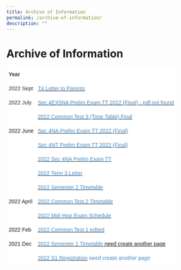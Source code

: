 ```yaml
---
title: Archive of Information
permalink: /archive-of-information/
description: ""
---
```

<h1><b>Archive of Information</b></h1>

[](/files/T4-Letter-to-Parents.pdf)
[](/files/2022-Common-Test-3-Time-Table-Final.pdf)
[](/files/Sec-4NA-Prelim-Exam-TT-2022-Final.pdf)
[](/files/Sec-4NT-Prelim-Exam-TT-2022-Final.pdf)
[](/files/2022-Sec-4NA-Prelim-Exam-TT.pdf)
[](/files/2022-Term-3-Letter.pdf)
[](/files/2022-Common-Test-2-Time-table.pdf)
[](/files/2022-Common-Test-1-edited.pdf)


<table style="border-collapse:collapse;border-spacing:0" class="tg"><thead><tr><th style="background-color:#ffffff;border-color:#ffffff;border-style:solid;border-width:1px;color:#333333;font-family:Arial, sans-serif;font-size:14px;font-weight:bold;overflow:hidden;padding:10px 5px;text-align:left;vertical-align:top;word-break:normal"><span style="font-weight:bold">Year</span></th><th style="background-color:#ffffff;border-color:#ffffff;border-style:solid;border-width:1px;color:#808080;font-family:Arial, sans-serif;font-size:14px;font-weight:normal;overflow:hidden;padding:10px 5px;text-align:left;vertical-align:middle;word-break:normal"></th></tr></thead><tbody><tr><td style="background-color:#ffffff;border-color:#ffffff;border-style:solid;border-width:1px;color:#333333;font-family:Arial, sans-serif;font-size:14px;overflow:hidden;padding:10px 5px;text-align:left;vertical-align:middle;word-break:normal">2022 Sept</td><td style="background-color:#ffffff;border-color:#ffffff;border-style:solid;border-width:1px;color:#428BCA;font-family:Arial, sans-serif;font-size:14px;overflow:hidden;padding:10px 5px;text-align:left;vertical-align:top;word-break:normal"><a href="/files/T4-Letter-to-Parents.pdf" target="_blank" rel="noopener noreferrer"><span style="text-decoration:none;color:#428BCA">T4 Letter to Parents</span></a></td></tr><tr><td style="background-color:#ffffff;border-color:#ffffff;border-style:solid;border-width:1px;color:#333333;font-family:Arial, sans-serif;font-size:14px;overflow:hidden;padding:10px 5px;text-align:left;vertical-align:middle;word-break:normal">2022 July</td><td style="background-color:#ffffff;border-color:#ffffff;border-style:solid;border-width:1px;color:#428BCA;font-family:Arial, sans-serif;font-size:14px;overflow:hidden;padding:10px 5px;text-align:left;vertical-align:top;word-break:normal"><a href="" target="_blank" rel="noopener noreferrer"><span style="text-decoration:none;color:#428BCA">Sec 4EX5NA Prelim Exam TT 2022 (Final) - pdf not found</span></a></td></tr><tr><td style="background-color:#ffffff;border-color:#ffffff;border-style:solid;border-width:1px;color:#428BCA;font-family:Arial, sans-serif;font-size:14px;overflow:hidden;padding:10px 5px;text-align:left;vertical-align:middle;word-break:normal"></td><td style="background-color:#ffffff;border-color:#ffffff;border-style:solid;border-width:1px;color:#428BCA;font-family:Arial, sans-serif;font-size:14px;overflow:hidden;padding:10px 5px;text-align:left;vertical-align:top;word-break:normal"><a href="/files/2022-Common-Test-3-Time-Table-Final.pdf" target="_blank" rel="noopener noreferrer"><span style="text-decoration:none;color:#428BCA">2022 Common Test 3 (Time Table) Final</span></a></td></tr><tr><td style="background-color:#ffffff;border-color:#ffffff;border-style:solid;border-width:1px;font-family:Arial, sans-serif;font-size:14px;overflow:hidden;padding:10px 5px;text-align:left;vertical-align:middle;word-break:normal">2022 June</td><td style="background-color:#ffffff;border-color:#ffffff;border-style:solid;border-width:1px;color:#428BCA;font-family:Arial, sans-serif;font-size:14px;overflow:hidden;padding:10px 5px;text-align:left;vertical-align:top;word-break:normal"><a href="(/files/Sec-4NA-Prelim-Exam-TT-2022-Final.pdf" target="_blank" rel="noopener noreferrer"><span style="text-decoration:none;color:#428BCA">Sec 4NA Prelim Exam TT 2022 (Final)</span></a></td></tr><tr><td style="background-color:#ffffff;border-color:#ffffff;border-style:solid;border-width:1px;font-family:Arial, sans-serif;font-size:14px;overflow:hidden;padding:10px 5px;text-align:left;vertical-align:middle;word-break:normal"></td><td style="background-color:#ffffff;border-color:#ffffff;border-style:solid;border-width:1px;color:#428BCA;font-family:Arial, sans-serif;font-size:14px;overflow:hidden;padding:10px 5px;text-align:left;vertical-align:top;word-break:normal"><a href="/files/Sec-4NT-Prelim-Exam-TT-2022-Final.pdf" target="_blank" rel="noopener noreferrer"><span style="text-decoration:none;color:#428BCA">Sec 4NT Prelim Exam TT 2022 (Final)</span></a></td></tr><tr><td style="background-color:#ffffff;border-color:#ffffff;border-style:solid;border-width:1px;font-family:Arial, sans-serif;font-size:14px;overflow:hidden;padding:10px 5px;text-align:left;vertical-align:middle;word-break:normal"></td><td style="background-color:#ffffff;border-color:#ffffff;border-style:solid;border-width:1px;color:#428BCA;font-family:Arial, sans-serif;font-size:14px;overflow:hidden;padding:10px 5px;text-align:left;vertical-align:top;word-break:normal"><a href="/files/2022-Sec-4NA-Prelim-Exam-TT.pdf" target="_blank" rel="noopener noreferrer"><span style="text-decoration:none;color:#428BCA">2022 Sec 4NA Prelim Exam TT</span></a></td></tr><tr><td style="background-color:#ffffff;border-color:#ffffff;border-style:solid;border-width:1px;font-family:Arial, sans-serif;font-size:14px;overflow:hidden;padding:10px 5px;text-align:left;vertical-align:middle;word-break:normal"></td><td style="background-color:#ffffff;border-color:#ffffff;border-style:solid;border-width:1px;color:#428BCA;font-family:Arial, sans-serif;font-size:14px;overflow:hidden;padding:10px 5px;text-align:left;vertical-align:top;word-break:normal"><a href="/files/2022-Term-3-Letter.pdf" target="_blank" rel="noopener noreferrer"><span style="text-decoration:none;color:#428BCA">2022 Term 3 Letter</span></a></td></tr><tr><td style="background-color:#ffffff;border-color:#ffffff;border-style:solid;border-width:1px;font-family:Arial, sans-serif;font-size:14px;overflow:hidden;padding:10px 5px;text-align:left;vertical-align:middle;word-break:normal"></td><td style="background-color:#ffffff;border-color:#ffffff;border-style:solid;border-width:1px;color:#428BCA;font-family:Arial, sans-serif;font-size:14px;overflow:hidden;padding:10px 5px;text-align:left;vertical-align:top;word-break:normal"><a href="https://staging.dnskg7mp0u9ot.amplifyapp.com//2022-semester-2-timetable/" target="_blank" rel="noopener noreferrer"><span style="text-decoration:none;color:#428BCA">2022 Semester 2 Timetable</span></a></td></tr><tr><td style="background-color:#ffffff;border-color:#ffffff;border-style:solid;border-width:1px;font-family:Arial, sans-serif;font-size:14px;overflow:hidden;padding:10px 5px;text-align:left;vertical-align:middle;word-break:normal">2022 April</td><td style="background-color:#ffffff;border-color:#ffffff;border-style:solid;border-width:1px;color:#428BCA;font-family:Arial, sans-serif;font-size:14px;overflow:hidden;padding:10px 5px;text-align:left;vertical-align:top;word-break:normal"><a href="/files/2022-Common-Test-2-Time-table.pdf" target="_blank" rel="noopener noreferrer"><span style="text-decoration:none;color:#428BCA">2022 Common Test 2 Timetable</span></a></td></tr><tr><td style="background-color:#ffffff;border-color:#ffffff;border-style:solid;border-width:1px;font-family:Arial, sans-serif;font-size:14px;overflow:hidden;padding:10px 5px;text-align:left;vertical-align:middle;word-break:normal"></td><td style="background-color:#ffffff;border-color:#ffffff;border-style:solid;border-width:1px;color:#428BCA;font-family:Arial, sans-serif;font-size:14px;overflow:hidden;padding:10px 5px;text-align:left;vertical-align:top;word-break:normal"><a href="https://staging.dnskg7mp0u9ot.amplifyapp.com/2022-mid-year-exam-schedule/" target="_blank" rel="noopener noreferrer"><span style="text-decoration:none;color:#428BCA">2022 Mid-Year Exam Schedule</span></a></td></tr><tr><td style="background-color:#ffffff;border-color:#ffffff;border-style:solid;border-width:1px;font-family:Arial, sans-serif;font-size:14px;overflow:hidden;padding:10px 5px;text-align:left;vertical-align:middle;word-break:normal">2022 Feb</td><td style="background-color:#ffffff;border-color:#ffffff;border-style:solid;border-width:1px;color:#428BCA;font-family:Arial, sans-serif;font-size:14px;overflow:hidden;padding:10px 5px;text-align:left;vertical-align:top;word-break:normal"><a href="/files/2022-Common-Test-1-edited.pdf" target="_blank" rel="noopener noreferrer"><span style="text-decoration:none;color:#428BCA">2022 Common Test 1 edited</span></a></td></tr><tr><td style="background-color:#ffffff;border-color:#ffffff;border-style:solid;border-width:1px;font-family:Arial, sans-serif;font-size:14px;overflow:hidden;padding:10px 5px;text-align:left;vertical-align:middle;word-break:normal">2021 Dec</td><td style="background-color:#ffffff;border-color:#ffffff;border-style:solid;border-width:1px;color:#428BCA;font-family:Arial, sans-serif;font-size:14px;overflow:hidden;padding:10px 5px;text-align:left;vertical-align:top;word-break:normal"><a href="https://geylangmethodistsec.moe.edu.sg/2022-semester-1-timetable/" target="_blank" rel="noopener noreferrer"><span style="text-decoration:none;color:#428BCA">2022 Semester 1 Timetable</span> need create another page</a></td></tr><tr><td style="background-color:#ffffff;border-color:#ffffff;border-style:solid;border-width:1px;font-family:Arial, sans-serif;font-size:14px;overflow:hidden;padding:10px 5px;text-align:left;vertical-align:middle;word-break:normal"></td><td style="background-color:#ffffff;border-color:#ffffff;border-style:solid;border-width:1px;color:#428BCA;font-family:Arial, sans-serif;font-size:14px;overflow:hidden;padding:10px 5px;text-align:left;vertical-align:top;word-break:normal"><a href="https://geylangmethodistsec.moe.edu.sg/2022-s1-registration/" target="_blank" rel="noopener noreferrer"><span style="text-decoration:none;color:#428BCA">2022 S1 Registration</span></a> need create another page</td></tr></tbody></table>
